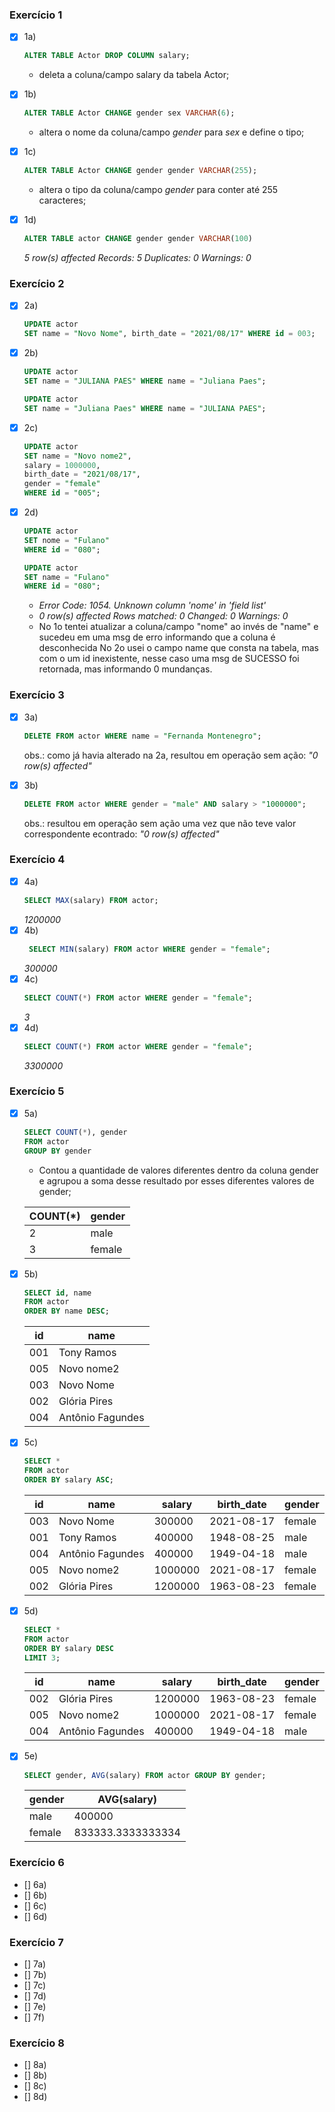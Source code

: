 ### Exercício 1
- [x] 1a)
    ~~~~sql    
    ALTER TABLE Actor DROP COLUMN salary;
    ~~~~
    - deleta a coluna/campo salary da tabela Actor;
- [x] 1b)
    ~~~~sql    
    ALTER TABLE Actor CHANGE gender sex VARCHAR(6);
    ~~~~
    - altera o nome da coluna/campo *gender* para *sex* e define o tipo;
- [x] 1c) 
    ~~~~sql
    ALTER TABLE Actor CHANGE gender gender VARCHAR(255);
    ~~~~
    - altera o tipo da coluna/campo *gender* para conter até 255 caracteres;
- [x] 1d)
    ~~~~sql
    ALTER TABLE actor CHANGE gender gender VARCHAR(100)
    ~~~~
    *5 row(s) affected Records: 5  Duplicates: 0  Warnings: 0*


### Exercício 2
- [x] 2a)
    ~~~~sql
    UPDATE actor
    SET name = "Novo Nome", birth_date = "2021/08/17" WHERE id = 003;
    ~~~~
- [x] 2b)
    ~~~~sql
    UPDATE actor
    SET name = "JULIANA PAES" WHERE name = "Juliana Paes";
    ~~~~
    
    ~~~~sql
    UPDATE actor
    SET name = "Juliana Paes" WHERE name = "JULIANA PAES";
    ~~~~
- [x] 2c)
    ~~~~sql
    UPDATE actor
    SET name = "Novo nome2",
    salary = 1000000,
    birth_date = "2021/08/17",
    gender = "female"
    WHERE id = "005";
    ~~~~
- [x] 2d)
    ~~~~sql
    UPDATE actor
    SET nome = "Fulano"
    WHERE id = "080";
    
    UPDATE actor
    SET name = "Fulano"
    WHERE id = "080";
    ~~~~
    - *Error Code: 1054. Unknown column 'nome' in 'field list'*
    - *0 row(s) affected Rows matched: 0  Changed: 0  Warnings: 0*
    - No 1o tentei atualizar a coluna/campo "nome" ao invés de "name" e sucedeu em uma msg de erro informando que a coluna é desconhecida
    No 2o usei o campo name que consta na tabela, mas com o um id inexistente, nesse caso uma msg de SUCESSO foi retornada, mas informando 0 mundanças.
 
### Exercício 3
- [x] 3a)
    ~~~~sql
    DELETE FROM actor WHERE name = "Fernanda Montenegro";
    ~~~~
    obs.: como já havia alterado na 2a, resultou em operação sem ação: *"0 row(s) affected"*
- [x] 3b)
    ~~~~sql
    DELETE FROM actor WHERE gender = "male" AND salary > "1000000";
    ~~~~
    obs.: resultou em operação sem ação uma vez que não teve valor correspondente econtrado: *"0 row(s) affected"*
    

### Exercício 4
- [x] 4a)
   ~~~~sql
   SELECT MAX(salary) FROM actor;
   ~~~~
    *1200000*
- [x] 4b)
   ~~~~sql
    SELECT MIN(salary) FROM actor WHERE gender = "female";
   ~~~~
    *300000*
- [x] 4c)
    ~~~~sql
    SELECT COUNT(*) FROM actor WHERE gender = "female";
    ~~~~
    *3*
- [x] 4d)
    ~~~~sql
    SELECT COUNT(*) FROM actor WHERE gender = "female";
    ~~~~
    *3300000*

### Exercício 5
- [x] 5a)
    ~~~~sql
    SELECT COUNT(*), gender
    FROM actor
    GROUP BY gender
    ~~~~
    - Contou a quantidade de valores diferentes dentro da coluna gender e agrupou a soma desse resultado por esses diferentes valores de gender;
    
    |COUNT(*)|gender|
    |--|--|
    |2|male|
    |3|female|
- [x] 5b)
    ~~~~sql
    SELECT id, name
    FROM actor
    ORDER BY name DESC;
    ~~~~

    |id|name|
    |--|--|
    |001|Tony Ramos|
    |005|Novo nome2|
    |003|Novo Nome|
    |002|Glória Pires|
    |004|Antônio Fagundes|
- [x] 5c)
    ~~~~sql
    SELECT *
    FROM actor
    ORDER BY salary ASC;
    ~~~~
    
    |id|name|salary|birth_date|gender|
    |--|--|--|--|--|
    |003|Novo Nome|300000|2021-08-17|female|
    |001|Tony Ramos|400000|1948-08-25|male|
    |004|Antônio Fagundes|400000|1949-04-18|male|
    |005|Novo nome2|1000000|2021-08-17|female|
    |002|Glória Pires|1200000|1963-08-23|female|
- [x] 5d)
    ~~~~sql
    SELECT *
    FROM actor
    ORDER BY salary DESC
    LIMIT 3;
    ~~~~
    |id|name|salary|birth_date|gender|
    |--|--|--|--|--|
    |002|Glória Pires|1200000|1963-08-23|female|
    |005|Novo nome2|1000000|2021-08-17|female|
    |004|Antônio Fagundes|400000|1949-04-18|male|
- [x] 5e)
    ~~~~sql
    SELECT gender, AVG(salary) FROM actor GROUP BY gender;
    ~~~~
    |gender|AVG(salary)|
    |--|--|
    |male|400000|
    |female|833333.3333333334|

### Exercício 6
- [] 6a)
- [] 6b)
- [] 6c) 
- [] 6d)

### Exercício 7
- [] 7a)
- [] 7b)
- [] 7c) 
- [] 7d)
- [] 7e)
- [] 7f)

### Exercício 8
- [] 8a)
- [] 8b)
- [] 8c) 
- [] 8d)
